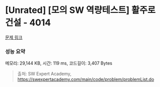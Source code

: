 # [Unrated] [모의 SW 역량테스트] 활주로 건설 - 4014 

[문제 링크](https://swexpertacademy.com/main/code/problem/problemDetail.do?contestProbId=AWIeW7FakkUDFAVH) 

### 성능 요약

메모리: 29,144 KB, 시간: 119 ms, 코드길이: 3,407 Bytes



> 출처: SW Expert Academy, https://swexpertacademy.com/main/code/problem/problemList.do